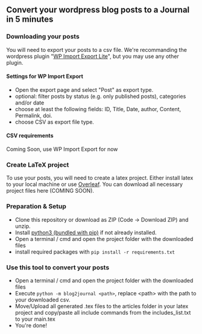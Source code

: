 ## Convert your wordpress blog posts to a Journal in 5 minutes

### Downloading your posts
You will need to export your posts to a csv file.
We're recommanding the wordpress plugin "[WP Import Export Lite](https://wordpress.org/plugins/wp-import-export-lite/)", but you may use any other plugin.

#### Settings for WP Import Export
* Open the export page and select "Post" as export type.
* optional: filter posts by status (e.g. only published posts), categories and/or date
* choose at least the following fields: ID, Title, Date, author, Content, Permalink, doi.
* choose CSV as export file type.

#### CSV requirements
Coming Soon, use WP Import Export for now

### Create LaTeX project
To use your posts, you will need to create a latex project. Either install latex to your local machine or use [Overleaf](https://overleaf.com). You can download all necessary project files here (COMING SOON).

### Preparation & Setup
* Clone this repository or download as ZIP (Code -> Download ZIP) and unzip.
* Install [python3 (bundled with pip)](https://www.python.org/) if not already installed.
* Open a terminal / cmd and open the project folder with the downloaded files
* install required packages with ```pip install -r requirements.txt```


### Use this tool to convert your posts
* Open a terminal / cmd and open the project folder with the downloaded files
* Execute ```python -m blog2journal <path>```, replace \<path> with the path to your downloaded csv.
* Move/Upload all generated .tex files to the articles folder in your latex project and copy/paste all include commands from the includes_list.txt to your main.tex
* You're done!